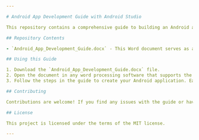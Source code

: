 ```yaml
---

# Android App Development Guide with Android Studio

This repository contains a comprehensive guide to building an Android app using Android Studio. The final product is an APK file that can be installed and run on Android devices.

## Repository Contents

- `Android_App_Development_Guide.docx` - This Word document serves as a detailed walkthrough from the initial setup of Android Studio, creating a new project, designing the user interface, coding the functionality, testing the app, and finally building the APK file. Each step is marked with placeholders indicating where screenshots should be added for clarity.

## Using this Guide

1. Download the `Android_App_Development_Guide.docx` file.
2. Open the document in any word processing software that supports the `.docx` format (such as Microsoft Word or Google Docs).
3. Follow the steps in the guide to create your Android application. Each step has a designated placeholder where a screenshot would be helpful for a more detailed understanding.

## Contributing

Contributions are welcome! If you find any issues with the guide or have suggestions for improvements, feel free to open an issue or submit a pull request.

## License

This project is licensed under the terms of the MIT license.

---
```

